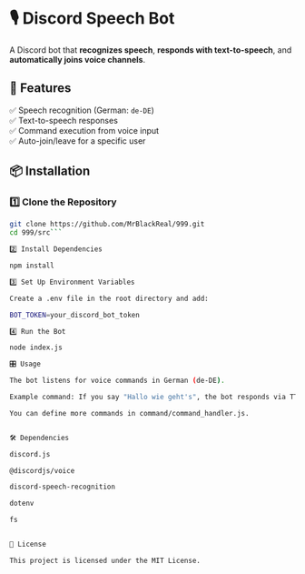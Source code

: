 # 🎙️ Discord Speech Bot  

A Discord bot that **recognizes speech**, **responds with text-to-speech**, and **automatically joins voice channels**.  

## 🚀 Features  
✅ Speech recognition (German: `de-DE`)  
✅ Text-to-speech responses  
✅ Command execution from voice input  
✅ Auto-join/leave for a specific user  

## 📦 Installation  

### 1️⃣ Clone the Repository  
```bash
git clone https://github.com/MrBlackReal/999.git
cd 999/src```

2️⃣ Install Dependencies

npm install

3️⃣ Set Up Environment Variables

Create a .env file in the root directory and add:

BOT_TOKEN=your_discord_bot_token

4️⃣ Run the Bot

node index.js

🎛️ Usage

The bot listens for voice commands in German (de-DE).

Example command: If you say "Hallo wie geht's", the bot responds via TTS.

You can define more commands in command/command_handler.js.


🛠️ Dependencies

discord.js

@discordjs/voice

discord-speech-recognition

dotenv

fs


📜 License

This project is licensed under the MIT License.